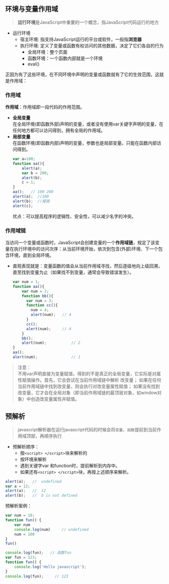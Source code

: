 ## 环境与变量作用域
> **运行环境**是JavaScript中重要的一个概念，指JavaScript代码运行的地方

* 运行环境
    * 宿主环境: 指支持JavaScript运行的平台或软件，一般指**浏览器**
    * 执行环境: 定义了变量或函数有权访问的其他数据，决定了它们各自的行为
        * 全局环境：整个页面
        * 函数环境：一个函数内部就是一个环境
        * eval()

正因为有了这些环境，在不同环境中声明的变量或函数就有了它的生效范围，这就是作用域：

### 作用域
**作用域**：作用域即一段代码的作用范围。

* **全局变量**<br/>
	在全局环境(即函数外部)声明的变量，或者没有使用var关键字声明的变量，在任何地方都可以访问得到，拥有全局的作用域。
* **局部变量**<br/>
	在函数环境(即函数内部)声明的变量，参数也是局部变量。只能在函数内部访问得到。
	```javascript
    var a=100;
    function aa(){
        alert(a);
        var b = 200;
        alert(b);
        c = 1;
    }
    aa();   // 100 200
    alert(a);  //100
    alert(b);  //报错
    alert(c);
	```
	优点：可以提高程序的逻辑性、安全性，可以减少名字的冲突。

### 作用域链
当访问一个变量或函数时，JavaScript会创建变量的一个**作用域链**，规定了该变量在执行环境中的访问次序：从当前环境开始，依次到包含(外部)环境、下一个包含环境，直到全局环境。

* 直观表现就是：变量函数的值会从当前作用域寻找，然后逐级地向上级回溯，直至找到变量为止（如果找不到变量，通常会导致错误发生）。
  ```javascript
  var num = 1;
  function aa(){
      var num = 2;
      function bb(){
        var num = 3;
        function cc(){
          num = 4;
          alert(num);	// 4
        }
        cc();
        alert(num);		// 4
      }
      bb();
      alert(num);			// 2
  }
  aa();
  alert(num);				// 1
  ```
> 注意：</br>
> 不用var声明直接为变量赋值，得到的不是真正的全局变量，它实际是对属性赋值操作。首先，它会尝试在当前作用域链中解析 改变量； 如果在任何当前作用域链中找到改变量，则会执行对改变量属性赋值； 如果没有找到改变量，它才会在全局对象（即当前作用域链的最顶层对象，如window对象）中创造改变量属性并赋值。

## 预解析
> javascript解析器在运行javascript代码的时候会将`变量`、`函数`提前到当前作用域顶部，再顺序执行

* 预解析顺序：
    * 按`<script> </script>`块来解析的
    * 按环境来解析
    * 遇到关键字var 和function时，提前解析到内存中。
    * 如果还有`<script> </script>`块，再按上述顺序来解析。
```javascript
alert(a);   //  undefined
var a = 12;
alert(a);   //  12
alert(b);   //  b is not defined
```
预解析案例：
```javascript
var num = 10;
function fun() {
    var num
    console.log(num)     // undefined
    num = 100
}
fun()
```
```javascript
console.log(fun);   // 函数fun
var fun = 123;
function fun() {
    console.log('Hello javascript');
}
console.log(fun);     // 123
```
